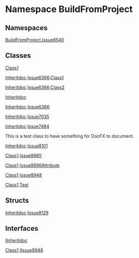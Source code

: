 ﻿# Namespace BuildFromProject

## Namespaces

[BuildFromProject.Issue8540](BuildFromProject.Issue8540.md)

## Classes

[Class1](BuildFromProject.Class1.md)

[Inheritdoc](BuildFromProject.Inheritdoc.md).[Issue6366](BuildFromProject.Inheritdoc.Issue6366.md).[Class1](BuildFromProject.Inheritdoc.Issue6366.Class1-1.md)<T>

[Inheritdoc](BuildFromProject.Inheritdoc.md).[Issue6366](BuildFromProject.Inheritdoc.Issue6366.md).[Class2](BuildFromProject.Inheritdoc.Issue6366.Class2.md)

[Inheritdoc](BuildFromProject.Inheritdoc.md)

[Inheritdoc](BuildFromProject.Inheritdoc.md).[Issue6366](BuildFromProject.Inheritdoc.Issue6366.md)

[Inheritdoc](BuildFromProject.Inheritdoc.md).[Issue7035](BuildFromProject.Inheritdoc.Issue7035.md)

[Inheritdoc](BuildFromProject.Inheritdoc.md).[Issue7484](BuildFromProject.Inheritdoc.Issue7484.md)

This is a test class to have something for DocFX to document.

[Inheritdoc](BuildFromProject.Inheritdoc.md).[Issue8101](BuildFromProject.Inheritdoc.Issue8101.md)

[Class1](BuildFromProject.Class1.md).[Issue8665](BuildFromProject.Class1.Issue8665.md)

[Class1](BuildFromProject.Class1.md).[Issue8696Attribute](BuildFromProject.Class1.Issue8696Attribute.md)

[Class1](BuildFromProject.Class1.md).[Issue8948](BuildFromProject.Class1.Issue8948.md)

[Class1](BuildFromProject.Class1.md).[Test](BuildFromProject.Class1.Test-1.md)<T>

## Structs

[Inheritdoc](BuildFromProject.Inheritdoc.md).[Issue8129](BuildFromProject.Inheritdoc.Issue8129.md)

## Interfaces

[IInheritdoc](BuildFromProject.IInheritdoc.md)

[Class1](BuildFromProject.Class1.md).[IIssue8948](BuildFromProject.Class1.IIssue8948.md)

